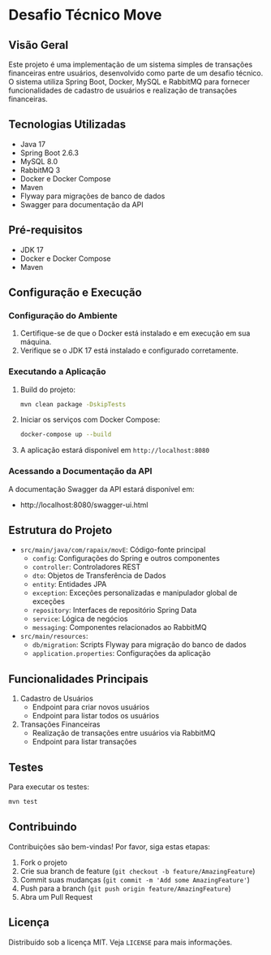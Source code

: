 # Desafio Técnico Move

## Visão Geral
Este projeto é uma implementação de um sistema simples de transações financeiras entre usuários, desenvolvido como parte de um desafio técnico. O sistema utiliza Spring Boot, Docker, MySQL e RabbitMQ para fornecer funcionalidades de cadastro de usuários e realização de transações financeiras.

## Tecnologias Utilizadas
- Java 17
- Spring Boot 2.6.3
- MySQL 8.0
- RabbitMQ 3
- Docker e Docker Compose
- Maven
- Flyway para migrações de banco de dados
- Swagger para documentação da API

## Pré-requisitos
- JDK 17
- Docker e Docker Compose
- Maven

## Configuração e Execução


### Configuração do Ambiente
1. Certifique-se de que o Docker está instalado e em execução em sua máquina.
2. Verifique se o JDK 17 está instalado e configurado corretamente.

### Executando a Aplicação
1. Build do projeto:
   ```bash
   mvn clean package -DskipTests
   ```

2. Iniciar os serviços com Docker Compose:
   ```bash
   docker-compose up --build
   ```

3. A aplicação estará disponível em `http://localhost:8080`

### Acessando a Documentação da API
A documentação Swagger da API estará disponível em:
- http://localhost:8080/swagger-ui.html

## Estrutura do Projeto
- `src/main/java/com/rapaix/movE`: Código-fonte principal
    - `config`: Configurações do Spring e outros componentes
    - `controller`: Controladores REST
    - `dto`: Objetos de Transferência de Dados
    - `entity`: Entidades JPA
    - `exception`: Exceções personalizadas e manipulador global de exceções
    - `repository`: Interfaces de repositório Spring Data
    - `service`: Lógica de negócios
    - `messaging`: Componentes relacionados ao RabbitMQ
- `src/main/resources`:
    - `db/migration`: Scripts Flyway para migração do banco de dados
    - `application.properties`: Configurações da aplicação

## Funcionalidades Principais
1. Cadastro de Usuários
    - Endpoint para criar novos usuários
    - Endpoint para listar todos os usuários
2. Transações Financeiras
    - Realização de transações entre usuários via RabbitMQ
    - Endpoint para listar transações

## Testes
Para executar os testes:
```bash
mvn test
```

## Contribuindo
Contribuições são bem-vindas! Por favor, siga estas etapas:
1. Fork o projeto
2. Crie sua branch de feature (`git checkout -b feature/AmazingFeature`)
3. Commit suas mudanças (`git commit -m 'Add some AmazingFeature'`)
4. Push para a branch (`git push origin feature/AmazingFeature`)
5. Abra um Pull Request

## Licença
Distribuído sob a licença MIT. Veja `LICENSE` para mais informações.



